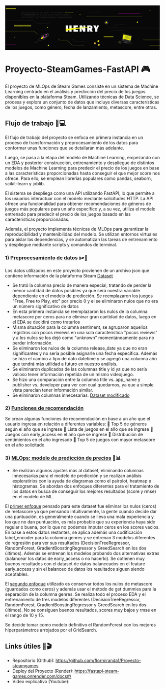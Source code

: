 ![Henry](henry.jpg)
# Proyecto-SteamGames-FastAPI 🎮

El proyecto de MLOps de Steam Games consiste en un sistema de Machine Learning centrado en el análisis y predicción del precio de los juegos disponibles en la plataforma Steam. Utilizando técnicas de Data Science, se procesa y explora un conjunto de datos que incluye diversas características de los juegos, como género, fecha de lanzamiento, metascore, entre otras.

## Flujo de trabajo 🔨💻

El flujo de trabajo del proyecto se enfoca en primera instancia en un proceso de transformación y preprocesamiento de los datos para conformar unas funciones que se detallarán más adelante. 

Luego, se pasa a la etapa del modelo de Machine Learning, empezando con un EDA y posterior construcción, entrenamiento y despliegue de distintos modelos de Machine Learning para predecir el precio de los juegos en base a las características proporcionadas hasta conseguir el que mejor score nos ofrece. Para ello, se emplean librerías populares como pandas, seaborn, scikit-learn y joblib.

El sistema se despliega como una API utilizando FastAPI, lo que permite a los usuarios interactuar con el modelo mediante solicitudes HTTP. La API ofrece una funcionalidad para obtener recomendaciones de géneros de juegos más populares para un año específico y, a su vez, utiliza el modelo entrenado para predecir el precio de los juegos basado en las características proporcionadas.

Además, el proyecto implementa técnicas de MLOps para garantizar la reproducibilidad y mantenibilidad del modelo. Se utilizan entornos virtuales para aislar las dependencias, y se automatizan las tareas de entrenamiento y despliegue mediante scripts y comandos de terminal.


### 1) [Preprocesamiento de datos](https://github.com/flormiranda1/Proyecto-steamgames/blob/main/Transformaciones_funciones.ipynb) ✂️📄

Los datos utilizados en este proyecto provienen de un archivo json que contiene información de la plataforma Steam [Dataset](https://github.com/flormiranda1/Proyecto-steamgames/blob/main/steam_games.json)
* Se trató la columna precio de manera especial, tratando de perder la menor cantidad de datos posibles ya que será nuestra variable dependiente en el modelo de predicción. Se reemplazaron los juegos "Free, Free to Play, etc" por precio 0 y el se eliminaron nulos que no era un número significativo de datos
* En esta primera instancia se reemplazaron los nulos de la columna metascore por ceros para no eliminar gran cantidad de datos, luego en el EDA se decidirá como tratarlos
* Misma situación para la columna sentiment, se agruparon aquellos registros con pocos reviews en una sola característica "pocos reviews" y a los nulos se los dejó como "unknown" momentáneamente para no perder información.
* Se eliminaron los nulos de la columna release_date ya que no eran significantes y no sería posible asignarle una fecha específica. Además se hizo el cambio a tipo de dato datetime y se agregó una columna año que tendrá más utilidad a futuro en nuestro análisis.
* Se eliminaron duplicados de las columnas title y id ya que no sería valioso tener información repetida de un mismo videojuego.
* Se hizo una comparación entre la columna title vs. app_name y publisher vs. developer para ver con cual quedarnos, ya que a simple vista parecían tener información similar.
* Se eliminaron columnas innecesarias.
[Dataset modificado](https://github.com/flormiranda1/Proyecto-steamgames/blob/main/steam_games_limpio.csv)

### 2) [Funciones de recomendación](https://github.com/flormiranda1/Proyecto-steamgames/blob/main/Transformaciones_funciones.ipynb) 

Se crean algunas funciones de recomendación en base a un año que el usuario ingresa en relación a diferentes variables:
📌 Top 5 de géneros según el año que se ingrese
📌 Lista de juegos en el año que se ingrese
📌 Juegos con early_access en el año que se ingrese
📌 Distribución de sentimientos en el año ingresado
📌 Top 5 de juegos con mayor metascore en el año solicitado

### 3) [MLOps: modelo de predicción de precios](https://github.com/flormiranda1/Proyecto-steamgames/blob/main/modelo.ipynb) 🔎📊

* Se realizan algunos ajustes más al dataset, eliminando columnas innecesarias para el modelo de predicción y se realizan análisis exploratirios con la ayuda de diagramas como el pairplot, heatmap e histogramas. Se abordan dos enfoques diferentes para el tratamiento de los datos en busca de conseguir los mejores resultados (score y rmse) en el modelo de ML.

El [primer enfoque](https://github.com/flormiranda1/Proyecto-steamgames/blob/main/An%C3%A1lisis%20EDA%20y%20ML%201.ipynb) pensado para este dataset fue eliminar los nulos (ceros) de metascore ya que pensando intuitivamente, la gente cuando decide dar una puntuación, es generalmente cuando se lleva una mala experiencia y los que no dan puntuación, es más probable que su experiencia haya sido regular o buena, por lo que no podemos imputar ceros en los scores vacios. En base a estos datos restantes, se aplica además una codificación label_encoder para la columna genres y se entrenan 3 modelos diferentes de regresión para ver sus resultados (DecisionTreeRegressor, RandomForest, GradientBoostingRegressor y GreedSearch en los dos últimos). Además se entrenan los modelos probando dos alternativas extras (balancear los datos de early_access o no hacerlo). Se obtienen muy buenos resultados con el dataset de datos balanceados en el feature early_access y sin el balanceo de datos los resultados siguen siendo aceptables.

El [segundo enfoque](https://github.com/flormiranda1/Proyecto-steamgames/blob/main/An%C3%A1lisis%20EDA%20y%20ML%202.ipynb) utilizado es conservar todos los nulos de metascore (guardados como ceros) y además usar el método de get dummies para la separación de la columna genres. Se realiza todo el proceso EDA y el entrenamiento de tres modelos diferentes (DecisionTreeRegressor, RandomForest, GradientBoostingRegressor y GreedSearch en los dos últimos). No se consiguen buenos resultados, scores muy bajos y rmse en el rango de 10 y 15.

Se decide tomar como modelo definitivo el RandomForest con los mejores hiperparámetros arrojados por el GridSearch.

## Links útiles 📎🎬 
- Repositorio (Github): https://github.com/flormiranda1/Proyecto-steamgames
- Deploy del Proyecto (Render): https://fastapi-steam-games.onrender.com/docs#/
- Video explicativo (Youtube): 
